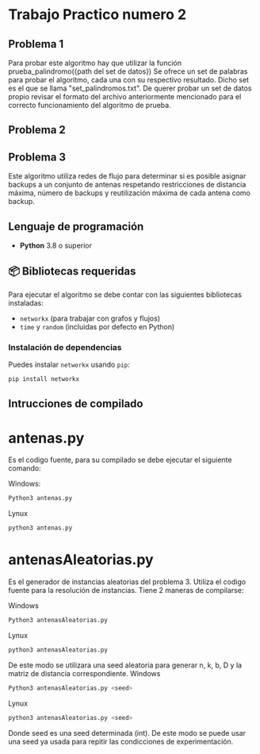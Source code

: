 # Trabajo Practico numero 2
## Problema 1
Para probar este algoritmo hay que utilizar la función prueba_palindromo({path del set de datos})
Se ofrece un set de palabras para probar el algoritmo, cada una con su respectivo resultado. Dicho set es el que se llama "set_palindromos.txt". De querer probar un set de datos propio revisar el formato del archivo anteriormente mencionado para el correcto funcionamiento del algoritmo de prueba.

## Problema 2

## Problema 3

Este algoritmo utiliza redes de flujo para determinar si es posible asignar backups a un conjunto de antenas respetando restricciones de distancia máxima, número de backups y reutilización máxima de cada antena como backup.

## Lenguaje de programación

- **Python** 3.8 o superior

## 📦 Bibliotecas requeridas

Para ejecutar el algoritmo se debe contar con las siguientes bibliotecas instaladas:

- `networkx` (para trabajar con grafos y flujos)
- `time` y `random` (incluidas por defecto en Python)

### Instalación de dependencias

Puedes instalar `networkx` usando `pip`:

```bash
pip install networkx
```
## Intrucciones de compilado

# antenas.py

Es el codigo fuente, para su compilado se debe ejecutar el siguiente comando:

Windows:
```bash Windows
Python3 antenas.py
```
Lynux
```bash Lynux
python3 antenas.py
```
# antenasAleatorias.py

Es el generador de instancias aleatorias del problema 3.
Utiliza el codigo fuente para la resolución de instancias.
Tiene 2 maneras de compilarse:

Windows
```bash Windows
Python3 antenasAleatorias.py
```
Lynux
```bash Lynux
python3 antenasAleatorias.py
```
De este modo se utilizara una seed aleatoria para generar n, k, b, D y la matriz de distancia correspondiente.
Windows
```bash Windows
Python3 antenasAleatorias.py <seed>
```
Lynux
```bash Lynux
python3 antenasAleatorias.py <seed>
```
Donde seed es una seed determinada (int). De este modo se puede usar una seed ya usada para repitir las condicciones de experimentación.
